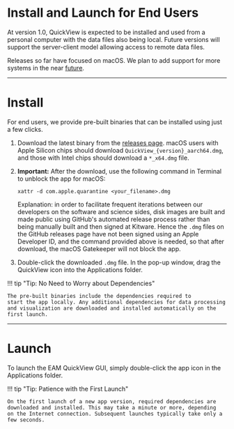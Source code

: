 # Install and Launch for End Users


At version 1.0, QuickView is expected to be installed and used from
a personal computer with the data files also being local.
Future versions will support the server-client model allowing access
to remote data files.

Releases so far have focused on macOS. We plan to add support for
more systems in the near [future](../future.md).

---
# Install

For end users, we provide pre-built binaries that can be installed using
just a few clicks.

1. Download the latest binary from the
   [releases page](https://github.com/ayenpure/QuickView/releases/).
   macOS users with Apple Silicon chips should download `QuickView_{version}_aarch64.dmg`,
   and those with Intel chips should download a `*_x64.dmg` file.

2. **Important:** After the download, use the following command in Terminal to
   unblock the app for macOS:
   ```
   xattr -d com.apple.quarantine <your_filename>.dmg
   ```
   Explanation: in order to facilitate frequent iterations between our
   developers on the software and science sides, disk images are
   built and made public using GitHub's automated release process
   rather than being manually built and then signed at Kitware.
   Hence the `.dmg` files on the GitHub releases page have not been
   signed using an Apple Developer ID, and the command provided above is needed,
   so that after download, the macOS Gatekeeper will not block the app.

3. Double-click the downloaded `.dmg` file. In the pop-up window,
   drag the QuickView icon into the Applications folder.


!!! tip "Tip: No Need to Worry about Dependencies"

    The pre-built binaries include the dependencies required to
    start the app locally. Any additional dependencies for data processing
    and visualization are downloaded and installed automatically on the first launch.

---
# Launch

To launch the EAM QuickView GUI, simply double-click the app icon in the Applications folder.

!!! tip "Tip: Patience with the First Launch"

    On the first launch of a new app version, required dependencies are
    downloaded and installed. This may take a minute or more, depending
    on the Internet connection. Subsequent launches typically take only a few seconds.

